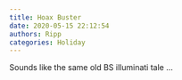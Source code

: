 ```yaml
---
title: Hoax Buster
date: 2020-05-15 22:12:54
authors: Ripp
categories: Holiday
---
```


 Sounds like the same old BS illuminati tale ...
